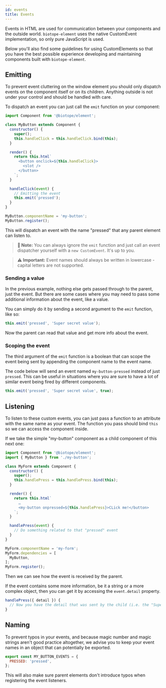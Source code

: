 ```yaml
---
id: events
title: Events
---
```


Events in HTML are used for communication between your components and the outside world. `biotope-element`
uses the native CustomEvent implementation, so only pure JavaScript is used.

Below you'll also find some guidelines for using CustomElements so that you have the best possible
experience developing and maintaining components built with `biotope-element`.

## Emitting
To prevent event cluttering on the window element you should only dispatch events on the component
itself or on its children. Anything outside is not under your control and should be handled with
care.

To dispatch an event you can just call the `emit` function on your component:

```javascript
import Component from '@biotope/element';

class MyButton extends Component {
  constructor() {
    super();
    this.handleClick = this.handleClick.bind(this);
  }

  render() {
    return this.html`
      <button onclick=${this.handleClick}>
        <slot />
      </button>
    `;
  }

  handleClick(event) {
    // Emitting the event
    this.emit('pressed');
  }
}

MyButton.componentName = 'my-button';
MyButton.register();
```

This will dispatch an event with the name "pressed" that any parent element can listen to.

> __📝 Note:__ You can always ignore the `emit` function and just call an event dispatcher yourself
with a `new CustomEvent`. It's up to you.

> __⚠️ Important:__ Event names should always be written in lowercase - capital letters are not
supported.

### Sending a value
In the previous example, nothing else gets passed through to the parent, just the event. But there
are some cases where you may need to pass some additional information about the event, like a value.

You can simply do it by sending a second argument to the `emit` function, like so:

```javascript
this.emit('pressed', 'Super secret value');
```

Now the parent can read that value and get more info about the event.

### Scoping the event
The third argument of the `emit` function is a boolean that can scope the event being sent by
appending the component name to the event name.

The code below will send an event named `my-button-pressed` instead of just `pressed`. This can be
useful in situations where you are sure to have a lot of similar event being fired by different
components.

```javascript
this.emit('pressed', 'Super secret value', true);
```

## Listening
To listen to these custom events, you can just pass a function to an attribute with the same name as
your event. The function you pass should bind `this` so we can access the component inside.

If we take the simple "my-button" component as a child component of this next one:

```javascript
import Component from '@biotope/element';
import { MyButton } from './my-button';

class MyForm extends Component {
  constructor() {
    super();
    this.handlePress = this.handlePress.bind(this);
  }

  render() {
    return this.html`
      …
      <my-button onpressed=${this.handlePress}>CLick me!</button>
    `;
  }

  handlePress(event) {
    // Do something related to that "pressed" event
  }
}

MyForm.componentName = 'my-form';
MyForm.dependencies = [
  MyButton,
];
MyForm.register();
```

Then we can see how the event is received by the parent.

If the event contains some more information, be it a string or a more complex object, then you can
get it by accessing the `event.detail` property.

```javascript
handlePress({ detail }) {
  // Now you have the detail that was sent by the child (i.e. the "Super secret value")
}
```

## Naming
To prevent typos in your events, and because magic number and magic strings aren't good practice
altogether, we advise you to keep your event names in an object that can potentially be exported.

```javascript
export const MY_BUTTON_EVENTS = {
  PRESSED: 'pressed',
};
```

This will also make sure parent elements don't introduce typos when registering the event listeners.

